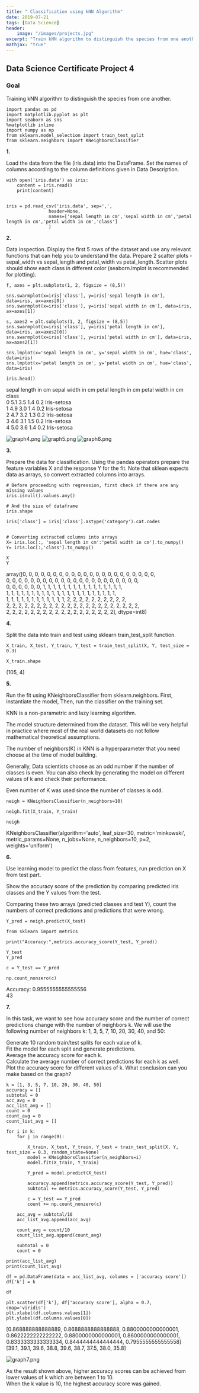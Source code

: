 ```yaml
---
title: " Classification using kNN Algorithm"
date: 2019-07-21
tags: [Data Science]
header:
    image: "/images/projects.jpg"
excerpt: "Train kNN algorithm to distinguish the species from one another"
mathjax: "true"
---
```

## Data Science Certificate Project 4
### Goal
Training kNN algorithm to distinguish the species from one another.

    import pandas as pd
    import matplotlib.pyplot as plt
    import seaborn as sns
    %matplotlib inline
    import numpy as np
    from sklearn.model_selection import train_test_split
    from sklearn.neighbors import KNeighborsClassifier

**1.**

Load the data from the file (iris.data) into the DataFrame. Set the names of columns according to the column definitions given in Data Description.

    with open('iris.data') as iris:
        content = iris.read()
        print(content)


    iris = pd.read_csv('iris.data', sep=',', 
                    header=None,
                    names=['sepal length in cm','sepal width in cm','petal length in cm','petal width in cm','class']
                    )

**2.**

Data inspection. Display the first 5 rows of the dataset and use any relevant functions that can help you to understand the data. Prepare 2 scatter plots - sepal_width vs sepal_length and petal_width vs petal_length. Scatter plots should show each class in different color (seaborn.lmplot is recommended for plotting).

    f, axes = plt.subplots(1, 2, figsize = (8,5))

    sns.swarmplot(x=iris['class'], y=iris['sepal length in cm'], data=iris, ax=axes[0])
    sns.swarmplot(x=iris['class'], y=iris['sepal width in cm'], data=iris, ax=axes[1])

    s, axes2 = plt.subplots(1, 2, figsize = (8,5))
    sns.swarmplot(x=iris['class'], y=iris['petal length in cm'], data=iris, ax=axes2[0])
    sns.swarmplot(x=iris['class'], y=iris['petal width in cm'], data=iris, ax=axes2[1])

    sns.lmplot(x='sepal length in cm', y='sepal width in cm', hue='class', data=iris)
    sns.lmplot(x='petal length in cm', y='petal width in cm', hue='class', data=iris)

    iris.head()


sepal length in cm 	sepal width in cm 	petal length in cm 	petal width in cm 	class<br>
0 	5.1 	3.5 	1.4 	0.2 	Iris-setosa<br>
1 	4.9 	3.0 	1.4 	0.2 	Iris-setosa<br>
2 	4.7 	3.2 	1.3 	0.2 	Iris-setosa<br>
3 	4.6 	3.1 	1.5 	0.2 	Iris-setosa<br>
4 	5.0 	3.6 	1.4 	0.2 	Iris-setosa

<img src="{{ site.url }}{{ site.baseurl }}/images/graph4.png" alt="graph4.png">
<img src="{{ site.url }}{{ site.baseurl }}/images/graph5.png" alt="graph5.png">
<img src="{{ site.url }}{{ site.baseurl }}/images/graph6.png" alt="graph6.png">

**3.**

Prepare the data for classification. Using the pandas operators prepare the feature variables X and the response Y for the fit. Note that sklean expects data as arrays, so convert extracted columns into arrays.

    # Before proceeding with regression, first check if there are any missing values
    iris.isnull().values.any()

    # And the size of dataframe
    iris.shape

    iris['class'] = iris['class'].astype('category').cat.codes


    # Converting extracted columns into arrays
    X= iris.loc[:, 'sepal length in cm':'petal width in cm'].to_numpy()
    Y= iris.loc[:,'class'].to_numpy()

    X
    Y

array([0, 0, 0, 0, 0, 0, 0, 0, 0, 0, 0, 0, 0, 0, 0, 0, 0, 0, 0, 0, 0, 0,<br>
       0, 0, 0, 0, 0, 0, 0, 0, 0, 0, 0, 0, 0, 0, 0, 0, 0, 0, 0, 0, 0, 0,<br>
       0, 0, 0, 0, 0, 0, 1, 1, 1, 1, 1, 1, 1, 1, 1, 1, 1, 1, 1, 1, 1, 1,<br>
       1, 1, 1, 1, 1, 1, 1, 1, 1, 1, 1, 1, 1, 1, 1, 1, 1, 1, 1, 1, 1, 1,<br>
       1, 1, 1, 1, 1, 1, 1, 1, 1, 1, 1, 1, 2, 2, 2, 2, 2, 2, 2, 2, 2, 2,<br>
       2, 2, 2, 2, 2, 2, 2, 2, 2, 2, 2, 2, 2, 2, 2, 2, 2, 2, 2, 2, 2, 2,<br>
       2, 2, 2, 2, 2, 2, 2, 2, 2, 2, 2, 2, 2, 2, 2, 2, 2, 2], dtype=int8)

**4.**

Split the data into train and test using sklearn train_test_split function.

    X_train, X_test, Y_train, Y_test = train_test_split(X, Y, test_size = 0.3) 

    X_train.shape

(105, 4)

**5.**

Run the fit using KNeighborsClassifier from sklearn.neighbors. 
First, instantiate the model,
Then, run the classifier on the training set.

KNN is a non-parametric and lazy learning algorithm. 
 
The model structure determined from the dataset. This will be very helpful in practice where most of the real world datasets do not 
follow mathematical theoretical assumptions.
 
The number of neighbors(K) in KNN is a hyperparameter that you need choose at the time of model building. 
 
Generally, Data scientists choose as an odd number if the number of classes is even. You can also check by generating the model on different values of k and check their performance. 

Even number of K was used since the number of classes is odd.

    neigh = KNeighborsClassifier(n_neighbors=10)

    neigh.fit(X_train, Y_train)

    neigh

KNeighborsClassifier(algorithm='auto', leaf_size=30, metric='minkowski', metric_params=None, n_jobs=None, n_neighbors=10, p=2, weights='uniform')

**6.**

Use learning model to predict the class from features, run prediction on X from test part.

Show the accuracy score of the prediction by comparing predicted iris classes and the Y values from the test.

Comparing these two arrays (predicted classes and test Y), count the numbers of correct predictions and predictions that were wrong. 

    Y_pred = neigh.predict(X_test)

    from sklearn import metrics

    print("Accuracy:",metrics.accuracy_score(Y_test, Y_pred))

    Y_test
    Y_pred

    c = Y_test == Y_pred

    np.count_nonzero(c)

Accuracy: 0.9555555555555556<br>
43

**7.**

In this task, we want to see how accuracy score and the number of correct predictions change with the number of neighbors k. We will use the following number of neighbors k: 1, 3, 5, 7, 10, 20, 30, 40, and 50:

Generate 10 random train/test splits for each value of k.<br>
Fit the model for each split and generate predictions.<br>
Average the accuracy score for each k.<br>
Calculate the average number of correct predictions for each k as well.<br>
Plot the accuracy score for different values of k. What conclusion can you make based on the graph?

    k = [1, 3, 5, 7, 10, 20, 30, 40, 50]
    accuracy = []
    subtotal = 0
    acc_avg = 0
    acc_list_avg = []
    count = 0
    count_avg = 0
    count_list_avg = []

    for i in k:
        for j in range(9):
        
            X_train, X_test, Y_train, Y_test = train_test_split(X, Y, test_size = 0.3, random_state=None)
            model = KNeighborsClassifier(n_neighbors=i)
            model.fit(X_train, Y_train)
        
            Y_pred = model.predict(X_test)
        
            accuracy.append(metrics.accuracy_score(Y_test, Y_pred))
            subtotal += metrics.accuracy_score(Y_test, Y_pred)
            
            c = Y_test == Y_pred
            count += np.count_nonzero(c)

        acc_avg = subtotal/10
        acc_list_avg.append(acc_avg)
        
        count_avg = count/10
        count_list_avg.append(count_avg)
        
        subtotal = 0
        count = 0
        
    print(acc_list_avg)
    print(count_list_avg)

    df = pd.DataFrame(data = acc_list_avg, columns = ['accuracy score'])
    df['k'] = k

    df

    plt.scatter(df['k'], df['accuracy score'], alpha = 0.7, cmap='viridis')
    plt.xlabel(df.columns.values[1])
    plt.ylabel(df.columns.values[0])

[0.868888888888889, 0.8688888888888888, 0.8800000000000001, 0.8622222222222222, 0.8800000000000001, 0.8600000000000001, 0.8333333333333334, 0.8444444444444444, 0.7955555555555558]<br>
[39.1, 39.1, 39.6, 38.8, 39.6, 38.7, 37.5, 38.0, 35.8]

<img src="{{ site.url }}{{ site.baseurl }}/images/graph7.png" alt="graph7.png">

As the result shown above, higher accuracy scores can be achieved from lower values of k which are between 1 to 10.<br>
When the k value is 10, the highest accuracy score was gained.